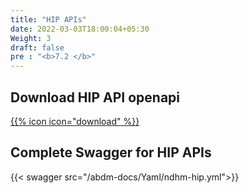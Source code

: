 ```yaml
---
title: "HIP APIs"
date: 2022-03-03T18:00:04+05:30
Weight: 3
draft: false
pre : "<b>7.2 </b>"
---
```


## Download HIP API openapi

[{{% icon icon="download" %}}](../ndhm-hip.yml "download")

## Complete Swagger for HIP APIs

{{< swagger src="/abdm-docs/Yaml/ndhm-hip.yml">}}

